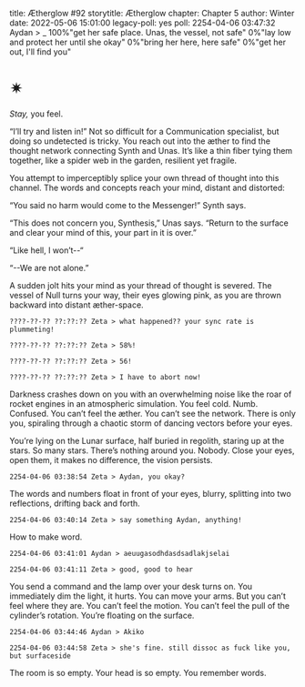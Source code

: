 title: Ætherglow #92
storytitle: Ætherglow 
chapter: Chapter 5
author: Winter
date: 2022-05-06 15:01:00
legacy-poll: yes
poll: 2254-04-06 03:47:32 Aydan > _
      100%"get her safe place. Unas, the vessel, not safe"
      0%"lay low and protect her until she okay"
      0%"bring her here, here safe"
      0%"get her out, I'll find you"

✴
=

*Stay,* you feel.

“I’ll try and listen in!” Not so difficult for a Communication specialist, but doing so undetected is tricky. You reach out into the æther to find the thought network connecting Synth and Unas. It’s like a thin fiber tying them together, like a spider web in the garden, resilient yet fragile.

You attempt to imperceptibly splice your own thread of thought into this channel. The words and concepts reach your mind, distant and distorted:

“You said no harm would come to the Messenger!” Synth says.

“This does not concern you, Synthesis,” Unas says. “Return to the surface and clear your mind of this, your part in it is over.”

“Like hell, I won’t--“

“--We are not alone.”

A sudden jolt hits your mind as your thread of thought is severed. The vessel of Null turns your way, their eyes glowing pink, as you are thrown backward into distant æther-space.

`????-??-?? ??:??:?? Zeta > what happened?? your sync rate is plummeting!`

`????-??-?? ??:??:?? Zeta > 58%!`

`????-??-?? ??:??:?? Zeta > 56!`

`????-??-?? ??:??:?? Zeta > I have to abort now!`

Darkness crashes down on you with an overwhelming noise like the roar of rocket engines in an atmospheric simulation. You feel cold. Numb. Confused. You can’t feel the æther. You can’t see the network. There is only you, spiraling through a chaotic storm of dancing vectors before your eyes.

You’re lying on the Lunar surface, half buried in regolith, staring up at the stars. So many stars. There’s nothing around you. Nobody. Close your eyes, open them, it makes no difference, the vision persists.

`2254-04-06 03:38:54 Zeta > Aydan, you okay?`

The words and numbers float in front of your eyes, blurry, splitting into two reflections, drifting back and forth.

`2254-04-06 03:40:14 Zeta > say something Aydan, anything!`

How to make word.

`2254-04-06 03:41:01 Aydan > aeuugasodhdasdsadlakjselai`

`2254-04-06 03:41:11 Zeta > good, good to hear`

You send a command and the lamp over your desk turns on. You immediately dim the light, it hurts. You can move your arms. But you can’t feel where they are. You can’t feel the motion. You can’t feel the pull of the cylinder’s rotation. You’re floating on the surface.

`2254-04-06 03:44:46 Aydan > Akiko`

`2254-04-06 03:44:58 Zeta > she's fine. still dissoc as fuck like you, but surfaceside`

The room is so empty. Your head is so empty. You remember words.

